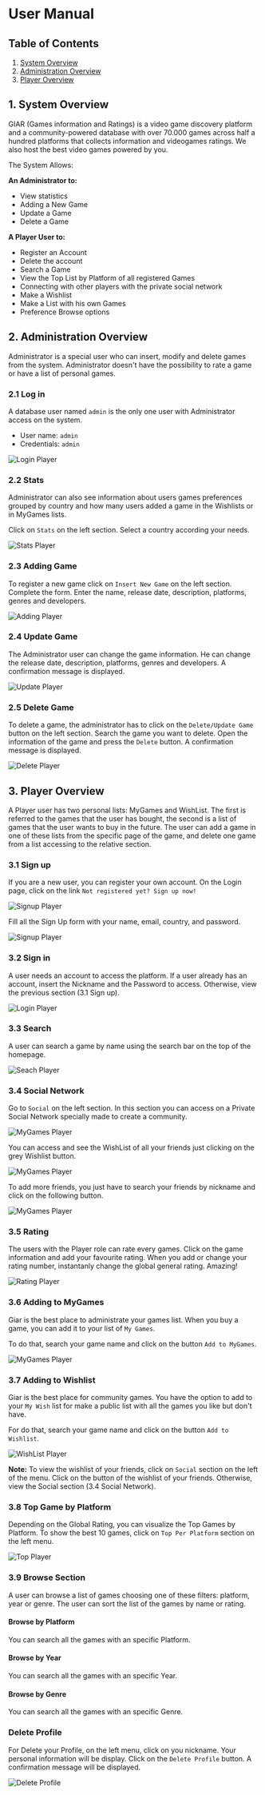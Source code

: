 # User Manual

## Table of Contents

1. [System Overview](#1-system-overview)
2. [Administration Overview](#2-administration-overview)
3. [Player Overview](#3-player-overview)

## 1. System Overview

GIAR (Games information and Ratings) is a video game discovery platform and a community-powered database with over 70.000 games across half a hundred platforms that collects information and videogames ratings. We also host the best video games powered by you.

The System Allows:

**An Administrator to:**

- View statistics
- Adding a New Game
- Update a Game
- Delete a Game

**A Player User to:**

- Register an Account
- Delete the account
- Search a Game
- View the Top List by Platform of all registered Games
- Connecting with other players with the private social network
- Make a Wishlist
- Make a List with his own Games
- Preference Browse options

## 2. Administration Overview

Administrator is a special user who can insert, modify and delete games from the system. Administrator doesn't have the possibility to rate a game or have a list of personal games.

### 2.1 Log in

A database user named `admin` is the only one user with Administrator access on the system.

- User name: `admin`
- Credentials: `admin`

![Login Player](./resources/admin-login.png)

### 2.2 Stats

Administrator can also see information about users games preferences grouped by country and how many users added a game in the Wishlists or in MyGames lists.

Click on `Stats` on the left section. Select a country according your needs.

![Stats Player](./resources/admin-stats.gif)

### 2.3 Adding Game

To register a new game click on `Insert New Game` on the left section. Complete the form. Enter the name, release date, description, platforms, genres and developers.

![Adding Player](./resources/admin-newGame.gif)

### 2.4 Update Game

The Administrator user can change the game information. He can change the release date, description, platforms, genres and developers. A confirmation message is displayed.

![Update Player](./resources/admin-updateGame.gif)

### 2.5 Delete Game

To delete a game, the administrator has to click on the `Delete/Update Game` button on the left section. Search the game you want to delete. Open the information of the game and press the `Delete` button. A confirmation message is displayed.

![Delete Player](./resources/admin-deleteGame.gif)

## 3. Player Overview

A Player user has two personal lists: MyGames and WishList. The first is referred to the games that the user has bought, the second is a list of games that the user wants to buy in the future. The user can add a game in one of these lists from the specific page of the game, and delete one game from a list accessing to the relative section.

### 3.1 Sign up

If you are a new user, you can register your own account.
On the Login page, click on the link `Not registered yet? Sign up now!`

![Signup Player](./resources/player-signuplink.gif)

Fill all the Sign Up form with your name, email, country, and password.

![Signup Player](./resources/player-signup.png)

### 3.2 Sign in

A user needs an account to access the platform. If a user already has an account, insert the Nickname and the Password to access. Otherwise, view the previous section (3.1 Sign up).

![Login Player](./resources/player-login.png)

### 3.3 Search

A user can search a game by name using the search bar on the top of the homepage.

![Seach Player](./resources/player-search.gif)

### 3.4 Social Network

Go to `Social` on the left section. In this section you can access on a Private Social Network specially made to create a community. 

![MyGames Player](./resources/player-social.png)

You can access and see the WishList of all your friends just clicking on the grey Wishlist button.

![MyGames Player](./resources/player-socialwishlist.png)

To add more friends, you just have to search your friends by nickname and click on the following button.

![MyGames Player](./resources/player-socialfollowing.png)

### 3.5 Rating

The users with the Player role can rate every games. Click on the game information and add your favourite rating.
When you add or change your rating number, instantanly change the global general rating. Amazing!

![Rating Player](./resources/player-rating.png)

### 3.6 Adding to MyGames

Giar is the best place to administrate your games list. When you buy a game, you can add it to your list of `My Games`.

To do that, search your game name and click on the button `Add to MyGames`.

![MyGames Player](./resources/player-addMyGames.gif)

### 3.7 Adding to Wishlist

Giar is the best place for community games. You have the option to add to your `My Wish` list for make a public list with all the games you like but don't have.

For do that, search your game name and click on the button `Add to Wishlist`.

![WishList Player](./resources/player-addMyWishlist.gif)

**Note:** To view the wishlist of your friends, click on `Social` section on the left of the menu. Click on the button of the wishlist of your friends. Otherwise, view the Social section (3.4 Social Network).

### 3.8 Top Game by Platform

Depending on the Global Rating, you can visualize the Top Games by Platform. To show the best 10 games, click on `Top Per Platform` section on the left menu.

![Top Player](./resources/player-topAndroid.png)

### 3.9 Browse Section

A user can browse a list of games choosing one of these filters: platform, year or genre. The user can sort the list of the games by name or rating.

#### Browse by Platform

You can search all the games with an specific Platform.

#### Browse by Year

You can search all the games with an specific Year.

#### Browse by Genre

You can search all the games with an specific Genre.

### Delete Profile

For Delete your Profile, on the left menu, click on you nickname. Your personal information will be display. Click on the `Delete Profile` button. A confirmation message will be displayed.

![Delete Profile](./resources/player-deleteProfile.png)
